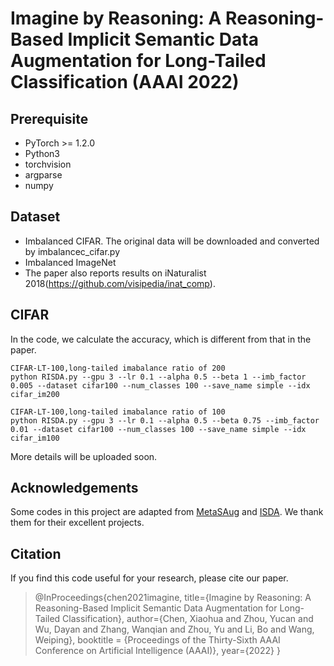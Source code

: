 # Imagine by Reasoning: A Reasoning-Based Implicit Semantic Data Augmentation for Long-Tailed Classification (AAAI 2022)

## Prerequisite
* PyTorch >= 1.2.0
* Python3
* torchvision
* argparse
* numpy

## Dataset

* Imbalanced CIFAR. The original data will be downloaded and converted by imbalancec_cifar.py
* Imbalanced ImageNet
* The paper also reports results on iNaturalist 2018(https://github.com/visipedia/inat_comp). 


## CIFAR
In the code, we calculate the accuracy, which is different from that in the paper.
```
CIFAR-LT-100,long-tailed imabalance ratio of 200
python RISDA.py --gpu 3 --lr 0.1 --alpha 0.5 --beta 1 --imb_factor 0.005 --dataset cifar100 --num_classes 100 --save_name simple --idx cifar_im200
```
```
CIFAR-LT-100,long-tailed imabalance ratio of 100
python RISDA.py --gpu 3 --lr 0.1 --alpha 0.5 --beta 0.75 --imb_factor 0.01 --dataset cifar100 --num_classes 100 --save_name simple --idx cifar_im100
```
More details will be uploaded soon.


## Acknowledgements
Some codes in this project are adapted from [MetaSAug](https://github.com/BIT-DA/MetaSAug) and [ISDA](https://github.com/blackfeather-wang/ISDA-for-Deep-Networks). We thank them for their excellent projects.
   
    
## Citation

If you find this code useful for your research, please cite our paper.

>@InProceedings{chen2021imagine,
  title={Imagine by Reasoning: A Reasoning-Based Implicit Semantic Data Augmentation for Long-Tailed Classification},
  author={Chen, Xiaohua and Zhou, Yucan and Wu, Dayan and Zhang, Wanqian and Zhou, Yu and Li, Bo and Wang, Weiping},
  booktitle = {Proceedings of the Thirty-Sixth AAAI Conference on Artificial Intelligence (AAAI)},
  year={2022}
}
